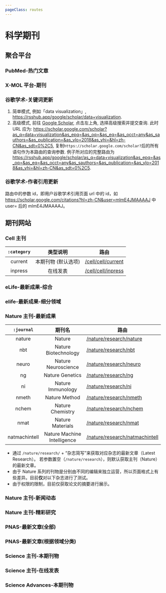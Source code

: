 ```yaml
---
pageClass: routes
---
```


# 科学期刊

## 聚合平台

### PubMed-热门文章

<Route author="yech1990" example="/pubmed/trending" path="/pubmed/trending" />

### X-MOL 平台-期刊

<Route author="cssxsh" example="/x-mol/paper/0/9" path="/x-mol/paper/:type/:magazine" :paramsDesc="['类别','机构，两个参数都可从期刊URL获取。']" />

### 谷歌学术-关键词更新

<Route author="HenryQW" example="/google/scholar/data+visualization" path="/google/scholar/:query" :paramsDesc="['查询语句, 支持「简单」和「高级」两种模式:']" anticrawler="1">

1. 简单模式, 例如「data visualization」, <https://rsshub.app/google/scholar/data+visualization>.
2. 高级模式, 前往 [Google Scholar](https://scholar.google.com/schhp?hl=zh-cn&as_sdt=0,5), 点击左上角, 选择高级搜索并提交查询. 此时 URL 应为: <https://scholar.google.com/scholar?as_q=data+visualization&as_epq=&as_oq=&as_eq=&as_occt=any&as_sauthors=&as_publication=&as_ylo=2018&as_yhi=&hl=zh-CN&as_sdt=0%2C5>, 复制`https://scholar.google.com/scholar?`后的所有语句作为本路由的查询参数. 例子所对应的完整路由为<https://rsshub.app/google/scholar/as_q=data+visualization&as_epq=&as_oq=&as_eq=&as_occt=any&as_sauthors=&as_publication=&as_ylo=2018&as_yhi=&hl=zh-CN&as_sdt=0%2C5>.

</Route>

### 谷歌学术-作者引用更新

<Route author="KellyHwong" example="/google/citations/mlmE4JMAAAAJ" path="/google/citations/:id" anticrawler="1">

路由中的参数 id，即用户谷歌学术引用页面 url 中的 id，如 https://scholar.google.com/citations?hl=zh-CN&user=mlmE4JMAAAAJ 中 user= 后的 mlmE4JMAAAAJ。

</Route>

## 期刊网站

### Cell 主刊

<Route author="yech1990" example="/cell/cell/current" path="/cell/cell/:category" />

| `:category` |      类型说明       | 路由                                     |
| :---------: | :-----------------: | ---------------------------------------- |
|   current   | 本期刊物 (默认选项) | [/cell/cell/current](/cell/cell/current) |
|   inpress   |      在线发表       | [/cell/cell/inpress](/cell/cell/inpress) |

### eLife-最新成果-综合

<Route author="emdoe" example="/elife/latest" path="/elife/latest" />

### elife-最新成果-细分领域

<Route author="emdoe" example="/elife/cell-biology" path="/elife/:subject" :paramsDesc="['方向名称', '请在主页获取']" />

### Nature 主刊-最新成果

<Route author="yech1990" example="/nature/research/ng" path="/nature/research/:journal" :paramsDesc="期刊名简写" />

|  `:journal`   |           期刊名            | 路由                                                             |
| :-----------: | :-------------------------: | ---------------------------------------------------------------- |
|    nature     |           Nature            | [/nature/research/nature](/nature/research/nature)               |
|      nbt      |    Nature Biotechnology     | [/nature/research/nbt](/nature/research/nbt)                     |
|     neuro     |     Nature Neuroscience     | [/nature/research/neuro](/nature/research/neuro)                 |
|      ng       |       Nature Genetics       | [/nature/research/ng](/nature/research/ng)                       |
|      ni       |      Nature Immunology      | [/nature/research/ni](/nature/research/ni)                       |
|     nmeth     |        Nature Method        | [/nature/research/nmeth](/nature/research/nmeth)                 |
|     nchem     |      Nature Chemistry       | [/nature/research/nchem](/nature/research/nchem)                 |
|     nmat      |      Nature Materials       | [/nature/research/nmat](/nature/research/nmat)                   |
| natmachintell | Nature Machine Intelligence | [/nature/research/natmachintell](/nature/research/natmachintell) |

-   通过 `/nature/research/` + “杂志简写”来获取对应杂志的最新文章（Latest Research）。
    若参数置空（`/nature/research`），则默认获取主刊（Nature）的最新文章。
-   由于 Nature 系列的刊物是分别由不同的编辑来独立运营，所以页面格式上有些差异。目前**仅**对以下杂志进行了测试。
-   由于权限的限制，目前仅获取论文的摘要进行展示。

### Nature 主刊-新闻动态

<Route author="yech1990" example="/nature/nature/news" path="/nature/nature/news" />

### Nature 主刊-精彩研究

<Route author="yech1990" example="/nature/nature/highlight" path="/nature/nature/highlight" />

### PNAS-最新文章(全部)

<Route author="emdoe" example="/pnas/latest" path="/pnas/latest" />

### PNAS-最新文章(根据领域分类)

<Route author="emdoe" example="/pnas/Applied Mathematics" path="/pnas/:topic" :paramsDesc="['领域名称','可从 pnas.org 获得']" />

### Science 主刊-本期刊物

<Route author="yech1990" example="/sciencemag/science/current" path="/sciencemag/science/current" />

### Science 主刊-在线发表

<Route author="yech1990" example="/sciencemag/science/early" path="/sciencemag/science/early" />

### Science Advances-本期刊物

<Route author="yech1990" example="/sciencemag/advances/current" path="/sciencemag/advances/current" />
